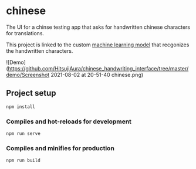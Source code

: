 # chinese

The UI for a chinse testing app that asks for handwritten chinese characters for translations.

This project is linked to the custom [machine learning model](https://github.com/HitsujiAura/chinese_handwriting_recognizer) that recgonizes the handwritten characters.

![Demo](https://github.com/HitsujiAura/chinese_handwriting_interface/tree/master/demo/Screenshot 2021-08-02 at 20-51-40 chinese.png)

## Project setup
```
npm install
```

### Compiles and hot-reloads for development
```
npm run serve
```

### Compiles and minifies for production
```
npm run build
```
